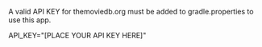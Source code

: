 A valid API KEY for themoviedb.org must be added to gradle.properties to use this app.

API_KEY="[PLACE YOUR API KEY HERE]"
